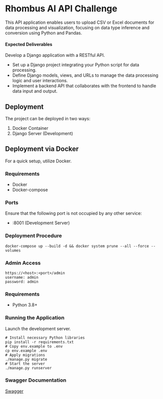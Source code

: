 # Rhombus AI API Challenge

This API application enables users to upload CSV or Excel documents for data processing and visualization, focusing on data type inference and conversion using Python and Pandas.

#### Expected Deliverables

Develop a Django application with a RESTful API.

- Set up a Django project integrating your Python script for data processing.
- Define Django models, views, and URLs to manage the data processing logic and user interactions.
- Implement a backend API that collaborates with the frontend to handle data input and output.

## Deployment

The project can be deployed in two ways:

1. Docker Container
2. Django Server (Development)

## Deployment via Docker

For a quick setup, utilize Docker.

### Requirements

- Docker
- Docker-compose

### Ports

Ensure that the following port is not occupied by any other service:

- :8001 (Development Server)

### Deployment Procedure

```shell
docker-compose up --build -d && docker system prune --all --force --volumes
```

### Admin Access

```shell
https://<host>:<port>/admin
username: admin
password: admin
```

### Requirements

- Python 3.8+

### Running the Application

Launch the development server.

```shell
# Install necessary Python libraries
pip install -r requirements.txt
# Copy env.example to .env
cp env.example .env
# Apply migrations
./manage.py migrate
# Start the server
./manage.py runserver
```

### Swagger Documentation
[Swagger](http://localhost:8000/api/playground/)
